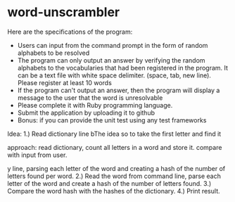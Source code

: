 # word-unscrambler

Here are the specifications of the program:
* Users can input from the command prompt in the form of random alphabets to be resolved
* The program can only output an answer by verifying the random alphabets to the vocabularies that had been registered in the program. It can be a text file with white space delimiter. (space, tab, new line). Please register at least 10 words
* If the program can't output an answer, then the program will display a message to the user that the word is unresolvable
* Please complete it with Ruby programming language.
* Submit the application by uploading it to github
* Bonus: if you can provide the unit test using any test frameworks

Idea:
1.) Read dictionary line bThe idea so to take the first letter and find it

approach:
read dictionary, count all letters in a word and store it.
compare with input from user.

y line, parsing each letter of the word and creating a hash of the number of letters found per word.
2.) Read the word from command line, parse each letter of the word and create a hash of the number of letters found.
3.) Compare the word hash with the hashes of the dictionary.
4.) Print result.
